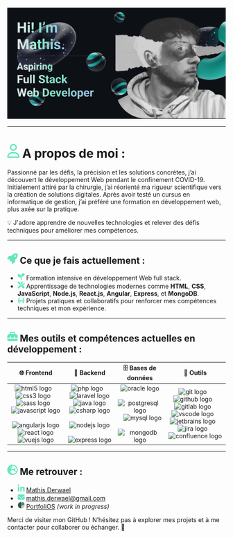 ![Banner](./images/banner.png)

---

# <img src="./icons/user.svg" height="32px"/> A propos de moi :

Passionné par les défis, la précision et les solutions concrètes, j’ai   
découvert le développement Web pendant le confinement COVID-19.
Initialement attiré par la chirurgie, j’ai réorienté ma rigueur scientifique vers
la création de solutions digitales. Après avoir testé un cursus en
informatique de gestion, j’ai préféré une formation en développement web,
plus axée sur la pratique.   

💡 J'adore apprendre de nouvelles technologies et relever des défis techniques pour améliorer mes compétences.

---

## <img src="./icons/rocket.svg" width="24"/> Ce que je fais actuellement :  
- <img src="./icons/seedling.svg" width="16"/> Formation intensive en développement Web full stack.  
- <img src="./icons/tools.svg" width="16"/> Apprentissage de technologies modernes comme **HTML**, **CSS**, **JavaScript**, **Node.js**, **React.js**, **Angular**, **Express**, et **MongoDB**.  
- <img src="./icons/people-arrows.svg" width="16"/> Projets pratiques et collaboratifs pour renforcer mes compétences techniques et mon expérience. 

---

## <img src="./icons/toolbox.svg" width="24rem"/> Mes outils et compétences actuelles en développement :  
| 🌐 **Frontend**       | 💾 **Backend**         | 🗄️ **Bases de données** | 🔧 **Outils**                  |
|-----------------------|-----------------------|--------------------------|--------------------------------|
| <div align="center"><img src="https://cdn.simpleicons.org/html5/E34F26" height="40" alt="html5 logo"  /><img width="12" /><img src="https://cdn.simpleicons.org/css3/1572B6" height="40" alt="css3 logo"  /><img width="12" /><img src="https://skillicons.dev/icons?i=sass" height="40" alt="sass logo"  /><img width="12" /><img src="https://cdn.simpleicons.org/javascript/F7DF1E" height="40" alt="javascript logo"  /><img width="12" /><img src="https://cdn.simpleicons.org/angular/DD0031" height="40" alt="angularjs logo"  /><img width="12" /><img src="https://cdn.simpleicons.org/react/61DAFB" height="40" alt="react logo"  /><img width="12" /><img src="https://cdn.simpleicons.org/vuedotjs/4FC08D" height="40" alt="vuejs logo"  /></div> | <div align="center"><img src="https://cdn.jsdelivr.net/gh/devicons/devicon/icons/php/php-original.svg" height="40" alt="php logo"  /><img width="12" /><img src="https://cdn.jsdelivr.net/gh/devicons/devicon/icons/laravel/laravel-original.svg" height="40" alt="laravel logo"  /><img width="12" /><img src="https://cdn.jsdelivr.net/gh/devicons/devicon/icons/java/java-original.svg" height="40" alt="java logo"  /><img width="12" /><img src="https://cdn.jsdelivr.net/gh/devicons/devicon/icons/csharp/csharp-original.svg" height="40" alt="csharp logo"  /><img width="12" /><img src="https://cdn.simpleicons.org/nodedotjs/339933" height="40" alt="nodejs logo"  /><img width="12" /><img src="https://skillicons.dev/icons?i=express" height="40" alt="express logo"  /></div> | <div align="center"><img src="https://cdn.jsdelivr.net/gh/devicons/devicon/icons/oracle/oracle-original.svg" height="40" alt="oracle logo"  /><img width="12" /><img src="https://cdn.simpleicons.org/postgresql/4169E1" height="40" alt="postgresql logo"  /><img width="12" /><img src="https://cdn.simpleicons.org/mysql/4479A1" height="40" alt="mysql logo"  /><img width="12" /><img src="https://cdn.simpleicons.org/mongodb/47A248" height="40" alt="mongodb logo"  /></div> | <div align="center"><img src="https://cdn.jsdelivr.net/gh/devicons/devicon/icons/git/git-original.svg" height="40" alt="git logo"  /><img width="12" /><img src="https://cdn.jsdelivr.net/gh/devicons/devicon/icons/github/github-original.svg" height="40" alt="github logo"  /><img width="12" /><img src="https://cdn.jsdelivr.net/gh/devicons/devicon/icons/gitlab/gitlab-original.svg" height="40" alt="gitlab logo"  /><img width="12" /><img src="https://cdn.jsdelivr.net/gh/devicons/devicon/icons/vscode/vscode-original.svg" height="40" alt="vscode logo"  /><img width="12" /><img src="https://cdn.jsdelivr.net/gh/devicons/devicon/icons/jetbrains/jetbrains-original.svg" height="40" alt="jetbrains logo"  /><img width="12" /><img src="https://cdn.simpleicons.org/jira/0052CC" height="40" alt="jira logo"  /><img width="12" /><img src="https://cdn.jsdelivr.net/gh/devicons/devicon/icons/confluence/confluence-original.svg" height="40" alt="confluence logo"  /></div> |
 
---

## <img src="./icons/earth.svg" width="24"/> Me retrouver :  
- <img src="./icons/linkedin.svg" width="16"/> [Mathis Derwael](www.linkedin.com/in/mathis-derwael)  
- <img src="./icons/envelope.svg" width="16"/> [mathis.derwael@gmail.com](mailto:mathis.derwael@gmail.com)
- <img src="./images/logo.png" width="16"/> [PortfoliOS](https://tr0lgar.github.io/portfoliOS/) *(work in progress)*


Merci de visiter mon GitHub ! N’hésitez pas à explorer mes projets et à me contacter pour collaborer ou échanger. 🚀
